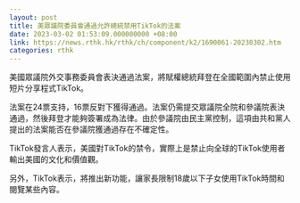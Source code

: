 ```yaml
---
layout: post
title: 美眾議院委員會通過允許總統禁用TikTok的法案
date: 2023-03-02 01:53:09.000000000 +08:00
link: https://news.rthk.hk/rthk/ch/component/k2/1690061-20230302.htm
categories: rthk
---
```


美國眾議院外交事務委員會表決通過法案，將賦權總統拜登在全國範圍內禁止使用短片分享程式TikTok。

法案在24票支持，16票反對下獲得通過。法案仍需提交眾議院全院和參議院表決通過，然後拜登才能夠簽署成為法律。由於參議院由民主黨控制，這項由共和黨人提出的法案能否在參議院獲通過存在不確定性。

TikTok發言人表示，美國對TikTok的禁令，實際上是禁止向全球的TikTok使用者輸出美國的文化和價值觀。

另外，TikTok表示，將推出新功能，讓家長限制18歲以下子女使用TikTok時間和閱覽某些內容。
